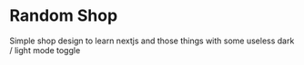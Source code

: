 # Random Shop

Simple shop design to learn nextjs and those things with some useless dark / light mode toggle